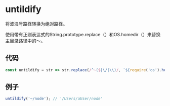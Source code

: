 # untildify

将波浪号路径转换为绝对路径。

使用带有正则表达式的String.prototype.replace（）和OS.homedir（）来替换主目录路径中的〜。

## 代码

```js
const untildify = str => str.replace(/^~($|\/|\\)/, `${require('os').homedir()}$1`);
```

## 例子

```js
untildify('~/node'); // '/Users/aUser/node'
```
